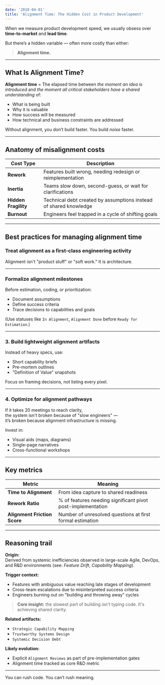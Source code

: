 ```yaml
---
date: '2018-04-01'
title: 'Alignment Time: The Hidden Cost in Product Development'
---
```


When we measure product development speed, we usually obsess over **time-to-market** and **lead time**.

But there’s a hidden variable — often more costly than either:  
> **Alignment time.**

---

## What Is Alignment Time?

**Alignment time** = The elapsed time between *the moment an idea is introduced* and *the moment all critical stakeholders have a shared understanding* of:

- What is being built  
- Why it is valuable  
- How success will be measured  
- How technical and business constraints are addressed

Without alignment, you don’t build faster. You build *noise* faster.

---

## Anatomy of misalignment costs

| Cost Type | Description |
|-----------|-------------|
| **Rework** | Features built wrong, needing redesign or reimplementation |
| **Inertia** | Teams slow down, second-guess, or wait for clarifications |
| **Hidden Fragility** | Technical debt created by assumptions instead of shared knowledge |
| **Burnout** | Engineers feel trapped in a cycle of shifting goals |

---

## Best practices for managing alignment time

### Treat alignment as a first-class engineering activity
Alignment isn't "product stuff" or "soft work."  It is architecture.

---

### **Formalize alignment milestones**
Before estimation, coding, or prioritization:
- Document assumptions
- Define success criteria
- Trace decisions to capabilities and goals

(Use statuses like `In Alignment`, `Alignment Done` before `Ready for Estimation`.)

---

### 3. **Build lightweight alignment artifacts**
Instead of heavy specs, use:
- Short capability briefs
- Pre-mortem outlines
- "Definition of Value" snapshots

Focus on framing decisions, not listing every pixel.

---

### 4. **Optimize for alignment pathways**
If it takes 20 meetings to reach clarity,  
the system isn't broken because of "slow engineers" —  
it’s broken because alignment infrastructure is missing.

Invest in:
- Visual aids (maps, diagrams)
- Single-page narratives
- Cross-functional workshops

---

## Key metrics

| Metric | Meaning |
|--------|---------|
| **Time to Alignment** | From idea capture to shared readiness |
| **Rework Ratio** | % of features needing significant pivot post-implementation |
| **Alignment Friction Score** | Number of unresolved questions at first formal estimation |

---

## Reasoning trail

**Origin:**  
Derived from systemic inefficiencies observed in large-scale Agile, DevOps, and R&D environments (see: *Feature Drift*, *Capability Mapping*).

**Trigger context:**  
- Features with ambiguous value reaching late stages of development  
- Cross-team escalations due to misinterpreted success criteria  
- Engineers burning out on "building and throwing away" cycles

> **Core insight:** the slowest part of building isn't typing code. It's achieving shared clarity.

**Related artifacts:**  
- `Strategic Capability Mapping`  
- `Trustworthy Systems Design`  
- `Systemic Decision Debt`

**Likely evolution:**  
- Explicit `Alignment Reviews` as part of pre-implementation gates  
- Alignment time tracked as core R&D metric

---

You can rush code. You can’t rush meaning.
